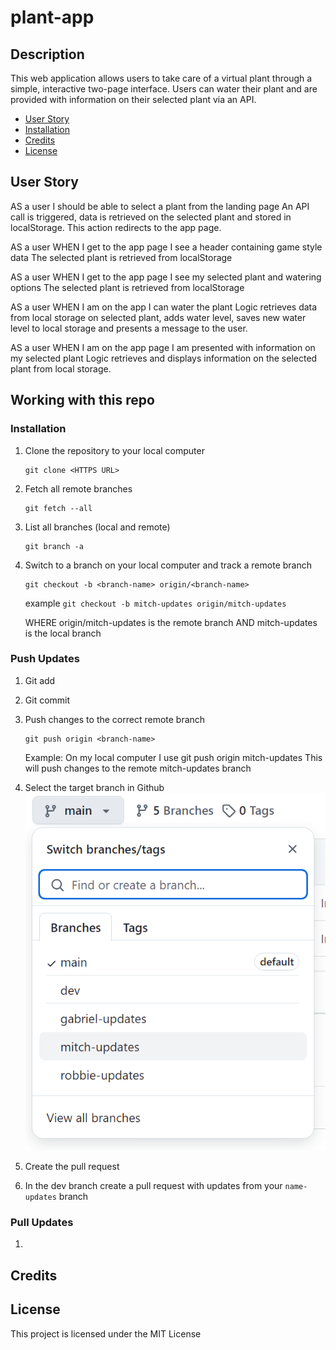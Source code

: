 # plant-app

## Description

This web application allows users to take care of a virtual plant through a simple, interactive two-page interface. Users can water their plant and are provided with information on their selected plant via an API.

- [User Story](#userstory)
- [Installation](#installation)
- [Credits](#credits)
- [License](#license)

## User Story

AS a user I should be able to select a plant from the landing page
An API call is triggered, data is retrieved on the selected plant and stored in localStorage. This action redirects to the app page.

AS a user WHEN I get to the app page I see a header containing game style data
The selected plant is retrieved from localStorage

AS a user WHEN I get to the app page I see my selected plant and watering options
The selected plant is retrieved from localStorage

AS a user WHEN I am on the app I can water the plant
Logic retrieves data from local storage on selected plant, adds water level, saves new water level to local storage and presents a message to the user.

AS a user WHEN I am on the app page I am presented with information on my selected plant
Logic retrieves and displays information on the selected plant from local storage.

## Working with this repo

### Installation

1. Clone the repository to your local computer

   ```
   git clone <HTTPS URL>
   ```

2. Fetch all remote branches

   ```
   git fetch --all
   ```

3. List all branches (local and remote)

   ```
   git branch -a
   ```

4. Switch to a branch on your local computer and track a remote branch

   ```
   git checkout -b <branch-name> origin/<branch-name>
   ```

   example `git checkout -b mitch-updates origin/mitch-updates`

   WHERE origin/mitch-updates is the remote branch AND mitch-updates is the local branch

### Push Updates

1. Git add

1. Git commit

3. Push changes to the correct remote branch
   ```
   git push origin <branch-name>
   ```

    Example: On my local computer I use
    git push origin mitch-updates
    This will push changes to the remote mitch-updates branch

4. Select the target branch in Github
   ![alt text](image.png)

5. Create the pull request

6. In the dev branch create a pull request with updates from your `name-updates` branch

### Pull Updates

1. 



## Credits

## License

This project is licensed under the MIT License
